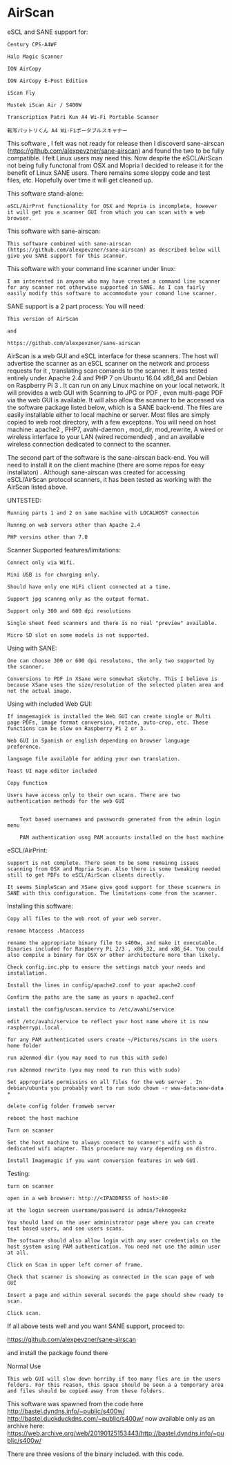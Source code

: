 # AirScan

  eSCL and SANE support for:

  	Century CPS-A4WF

  	Halo Magic Scanner

  	ION AirCopy

  	ION AirCopy E-Post Edition

  	iScan Fly

  	Mustek iScan Air / S400W

  	Transcription Patri Kun A4 Wi-Fi Portable Scanner

  	転写パットリくん A4 Wi-Fiポータブルスキャナー

This software , I felt was not ready for release then I discoverd sane-airscan (https://github.com/alexpevzner/sane-airscan) and found the two to be fully compatible. I felt Linux users may need this. Now despite the eSCL/AirScan not being fully functonal from OSX and Mopria I decided to release it for the benefit of Linux SANE users. There remains some sloppy code and test files, etc. Hopefully over time it will get cleaned up.

This software stand-alone:

  	eSCL/AirPrnt functionality for OSX and Mopria is incomplete, however it will get you a scanner GUI from which you can scan with a web browser. 
	

This software with sane-airscan:

  	This software combined with sane-airscan (https://github.com/alexpevzner/sane-airscan) as described below will give you SANE support for this scanner.


This software with your command line scanner under linux:

	I am interested in anyone who may have created a command line scanner for any scanner not otherwise supported in SANE. As I can fairly easily modify this software to accommodate your comand line scanner.



SANE support is a 2 part process. You will need:

	This version of AirScan

	and

	https://github.com/alexpevzner/sane-airscan


AirScan is a web GUI and eSCL interface for these scanners. The host will advertise the scanner as an eSCL scanner on the network and process requests for it , translating scan comands to the scanner. It was tested entirely under Apache 2.4 and PHP 7 on Ubuntu 16.04 x86_64 and Debian on Raspberry Pi 3 .  It can run on any Linux machine on your local network.  It will provides a web GUI with Scanning to JPG or PDF , even multi-page PDF via the web GUI is available. It will also allow the scanner to be accessed via the software package listed below, which is a SANE back-end. The files are easily installable either to local machine or server. Most files are simply copied to web root directory, with a few exceptons.
You will need on host machine: apache2 , PHP7, avahi-daemon , mod_dir, mod_rewrite, A wired or wireless interface to your LAN (wired recomended) , and an available wireless connection dedicated to connect to the scanner.


The second part of the software is the sane-airscan back-end. You will need to install it on the client machine (there are some repos for easy installaton) . Although sane-airscan was created for accessing eSCL/AirScan protocol scanners, it has been tested as working with the AirScan listed above.


UNTESTED:

	Running parts 1 and 2 on same machine with LOCALHOST connecton

	Runnng on web servers other than Apache 2.4
	
	PHP versins other than 7.0




Scanner Supported features/limitations:

	Connect only via Wifi.

	Mini USB is for charging only.

	Should have only one WiFi client connected at a time.

	Support jpg scannng only as the output format.

	Support only 300 and 600 dpi resolutions

	Single sheet feed scanners and there is no real "preview" available.

	Micro SD slot on some models is not supported.




Using with SANE:

	One can choose 300 or 600 dpi resolutons, the only two supported by the scanner.

	Conversions to PDF in XSane were somewhat sketchy. This I believe is because XSane uses the size/resolution of the selected platen area and not the actual image.




Using with included Web GUI:

	If imagemagick is installed the Web GUI can create single or Multi page PDFs, image format conversion, rotate, auto-crop, etc. These functions can be slow on Raspberry Pi 2 or 3.
	
	Web GUI in Spanish or english depending on browser language preference. 
	
	language file available for adding your own translation.
	
	Toast UI mage editor included
	
	Copy function

	Users have access only to their own scans. There are two authentication methods for the web GUI


  		Text based usernames and passwords generated from the admin login menu

  		PAM authentication usng PAM accounts installed on the host machine


eSCL/AirPrint:

	support is not complete. There seem to be some remainng issues scanning from OSX and Mopria Scan. Also there is some tweaking needed still to get PDFs to eSCL/AirScan clients directly.

	It seems SimpleScan and XSane give good support for these scanners in SANE with this configuration. The limitations come from the scanner.




Installing this software:

	Copy all files to the web root of your web server.

	rename htaccess .htaccess

	rename the appropriate binary file to s400w, and make it executable. Binaries included for Raspberry Pi 2/3 , x86_32, and x86_64. You could also compile a binary for OSX or other architecture more than likely.

	Check config.inc.php to ensure the settings match your needs and installation.

	Install the lines in config/apache2.conf to your apache2.conf

	Confirm the paths are the same as yours n apache2.conf

	install the config/uscan.service to /etc/avahi/service 

	edit /etc/avahi/service to reflect your host name where it is now raspberrypi.local.

	for any PAM authenticated users create ~/Pictures/scans in the users home folder

	run a2enmod dir (you may need to run this with sudo)

	run a2enmod rewrite (you may need to run this with sudo)

   	Set appropriate permissins on all files for the web server . In debian/ubuntu you probably want to run sudo chown -r www-data:www-data *
	
	delete config folder fromweb server
	
	reboot the host machine

	Turn on scanner

	Set the host machine to always connect to scanner's wifi with a dedicated wifi adapter. This procedure may vary depending on distro.

	Install Imagemagic if you want conversion features in web GUI.




Testing:

	turn on scanner

	open in a web browser: http://<IPADDRESS of host>:80

	at the login secreen username/password is admin/Teknogeekz

	You should land on the user administrator page where you can create text based users, and see users scans.

	The software should also allow login with any user credentials on the host system using PAM authentication. You need not use the admin user at all.  

	Click on Scan in upper left corner of frame. 

	Check that scanner is shoowing as connected in the scan page of web GUI

	Insert a page and within several seconds the page should show ready to scan. 

	Click scan.




If all above tests well and you want SANE support, proceed to:

https://github.com/alexpevzner/sane-airscan  

and install the package found there


Normal Use

	This web GUI will slow down horriby if too many fles are in the users folders. For this reason, this space should be seen a a temporary area and files should be copied away from these folders. 
	
This software was spawned from the code here 
http://bastel.dyndns.info/~public/s400w/
http://bastel.duckduckdns.com/~public/s400w/
now available only as an archive here:
https://web.archive.org/web/20190125153443/http://bastel.dyndns.info/~public/s400w/

There are three vesions of the binary included. with this code.
